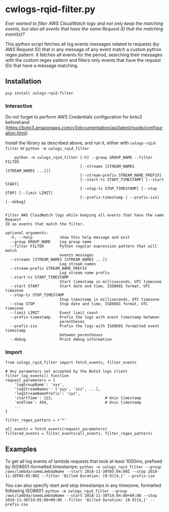 # cwlogs-rqid-filter.py
_Ever wanted to filter AWS CloudWatch logs and not only keep the matching events, but also all events that have the same Request ID that the matching event(s)?_

This python script fetches all log events messages related to requests (by AWS Request ID) that in any message of any event match a custom python regex pattern.
It fetches all events for the period, searching their messages with the custom regex pattern and filters only events that have the request IDs that have a message matching.

## Installation
`pip install cwlogs-rqid-filter`

### Interactive
Do not forget to perform AWS Credentials configuration for boto3 beforehand (https://boto3.amazonaws.com/v1/documentation/api/latest/guide/configuration.html).

Install the library as described above, and run it, either with `cwlogs-rqid-filter` or `python -m cwlogs_rqid_filter`


```
    python -m cwlogs_rqid_filter [-h] --group GROUP_NAME --filter FILTER
                                 [--streams [STREAM_NAMES [STREAM_NAMES ...]]]
                                 [--stream-prefix STREAM_NAME_PREFIX]
                                 [--start-ts START_TIMESTAMP] [--start START]
                                 [--stop-ts STOP_TIMESTAMP] [--stop STOP] [--limit LIMIT]
                                 [--prefix-timestamp | --prefix-iso] [--debug]


Filter AWS CloudWatch logs while keeping all events that have the same Request
ID as events that match the filter.

optional arguments:
  -h, --help            show this help message and exit
  --group GROUP_NAME    Log group name
  --filter FILTER       Python regular expression pattern that will match
                        events messages
  --streams [STREAM_NAMES [STREAM_NAMES ...]]
                        Log stream names
  --stream-prefix STREAM_NAME_PREFIX
                        Log stream name prefix
  --start-ts START_TIMESTAMP
                        Start timestamp in milliseconds, UTC timezone
  --start START         Start date and time, ISO8601 format, UTC timezone
  --stop-ts STOP_TIMESTAMP
                        Stop timestamp in milliseconds, UTC timezone
  --stop STOP           Stop date and time, ISO8601 format, UTC timezone
  --limit LIMIT         Event limit count
  --prefix-timestamp    Prefix the logs with event timestamp between
                        parentheses
  --prefix-iso          Prefix the logs with ISO8601 formatted event timestamp
                        between parentheses
  --debug               Print debug information
```

### Import
```
from cwlogs_rqid_filter import fetch_events, filter_events

# Any parameters set accepted by the Boto3 logs client filter_log_events() function
request_parameters = {
    'logGroupName': 'xxx',
    'logStreamNames': ['yyy', 'zzz', ...],
    'logStreamNamePrefix': 'xyz',
    'startTime': 123,                       # Unix timestamp
    'endTime': 456,                         # Unix timestamp
    ...
}

filter_regex_pattern = r'*'

all_events = fetch_events(request_parameters)
filtered_events = filter_events(all_events, filter_regex_pattern)
```

## Examples

To get all log events of lambda requests that took at least 1000ms, prefixed by ISO8601-formatted timestamps:
`python -m cwlogs_rqid_filter --group /aws/lambda/someLambdaName --start 2018-11-30T05:04:00Z --stop 2018-11-30T05:05:00Z --filter 'Billed Duration: [0-9]{4,}' --prefix-iso`

You can also specify start and stop timestamps in any timezone, formatted following ISO8601:
`python -m cwlogs_rqid_filter --group /aws/lambda/someLambdaName --start 2018-11-30T14:04:00+09:00 --stop 2018-11-30T14:05:00+09:00 --filter 'Billed Duration: [0-9]{4,}' --prefix-iso`
